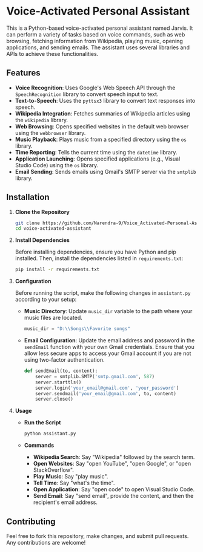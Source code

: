 # Voice-Activated Personal Assistant

This is a Python-based voice-activated personal assistant named Jarvis. It can perform a variety of tasks based on voice commands, such as web browsing, fetching information from Wikipedia, playing music, opening applications, and sending emails. The assistant uses several libraries and APIs to achieve these functionalities.

## Features

- **Voice Recognition**: Uses Google's Web Speech API through the `SpeechRecognition` library to convert speech input to text.
- **Text-to-Speech**: Uses the `pyttsx3` library to convert text responses into speech.
- **Wikipedia Integration**: Fetches summaries of Wikipedia articles using the `wikipedia` library.
- **Web Browsing**: Opens specified websites in the default web browser using the `webbrowser` library.
- **Music Playback**: Plays music from a specified directory using the `os` library.
- **Time Reporting**: Tells the current time using the `datetime` library.
- **Application Launching**: Opens specified applications (e.g., Visual Studio Code) using the `os` library.
- **Email Sending**: Sends emails using Gmail's SMTP server via the `smtplib` library.

## Installation

1. **Clone the Repository**
    ```bash
    git clone https://github.com/Narendra-9/Voice_Activated-Personal-Assistant.git
    cd voice-activated-assistant
    ```

2. **Install Dependencies**

   Before installing dependencies, ensure you have Python and pip installed. Then, install the dependencies listed in `requirements.txt`:
   
   ```bash
   pip install -r requirements.txt
   ```

3. **Configuration**

   Before running the script, make the following changes in `assistant.py` according to your setup:

   - **Music Directory**: Update `music_dir` variable to the path where your music files are located.
     ```python
     music_dir = "D:\\Songs\\Favorite songs"
     ```

   - **Email Configuration**: Update the email address and password in the `sendEmail` function with your own Gmail credentials. Ensure that you allow less secure apps to access your Gmail account if you are not using two-factor authentication.
     ```python
     def sendEmail(to, content):
         server = smtplib.SMTP('smtp.gmail.com', 587)
         server.starttls()
         server.login('your_email@gmail.com', 'your_password')
         server.sendmail('your_email@gmail.com', to, content)
         server.close()
     ```

4. **Usage**

   - **Run the Script**
     ```bash
     python assistant.py
     ```

   - **Commands**
     - **Wikipedia Search**: Say "Wikipedia" followed by the search term.
     - **Open Websites**: Say "open YouTube", "open Google", or "open StackOverflow".
     - **Play Music**: Say "play music".
     - **Tell Time**: Say "what's the time".
     - **Open Application**: Say "open code" to open Visual Studio Code.
     - **Send Email**: Say "send email", provide the content, and then the recipient's email address.

## Contributing

Feel free to fork this repository, make changes, and submit pull requests. Any contributions are welcome!
